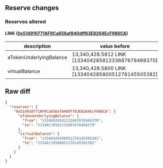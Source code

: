 ## Reserve changes

### Reserves altered

#### LINK ([0x514910771AF9Ca656af840dff83E8264EcF986CA](https://etherscan.io/address/0x514910771AF9Ca656af840dff83E8264EcF986CA))

| description | value before | value after |
| --- | --- | --- |
| aTokenUnderlyingBalance | 13,340,428.5812 LINK [13340428581233687678468370] | 13,340,178.5812 LINK [13340178581233687678468370] |
| virtualBalance | 13,340,428.5800 LINK [13340428580051276145505382] | 13,340,178.5800 LINK [13340178580051276145505382] |


## Raw diff

```json
{
  "reserves": {
    "0x514910771AF9Ca656af840dff83E8264EcF986CA": {
      "aTokenUnderlyingBalance": {
        "from": "13340428581233687678468370",
        "to": "13340178581233687678468370"
      },
      "virtualBalance": {
        "from": "13340428580051276145505382",
        "to": "13340178580051276145505382"
      }
    }
  }
}
```